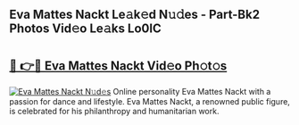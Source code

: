 ## Eva Mattes Nackt Le𝚊k𝚎d N𝚞𝚍es - Part-Bk2 Photos Vid𝚎o Le𝚊ks Lo0lC

# <h2><a href="http://fbasy9z.evod.top/?m=Eva+Mattes+Nackt">🔗 👉🔴 Eva Mattes Nackt Vid𝚎o Ph𝚘t𝚘s</a></h2>

[![Eva Mattes Nackt N𝚞d𝚎s](https://i.imgur.com/8V9OHl7.gif)](http://fbasy9z.evod.top/?m=Eva+Mattes+Nackt)
Online personality Eva Mattes Nackt with a passion for dance and lifestyle. Eva Mattes Nackt, a renowned public figure, is celebrated for his philanthropy and humanitarian work. 
